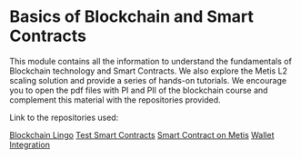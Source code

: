 # Basics of Blockchain and Smart Contracts

This module contains all the information to understand the fundamentals of Blockchain technology and Smart Contracts. We also explore the Metis L2 scaling solution and provide a series of hands-on tutorials. We encourage you to open the pdf files with PI and PII of the blockchain course and complement this material with the repositories provided.

Link to the repositories used:

[Blockchain Lingo](https://github.com/vmmunoza/Blockchain-Lingo)
[Test Smart Contracts](https://github.com/vmmunoza/Test-Contracts)
[Smart Contract on Metis](https://github.com/vmmunoza/Hardhat-Template-for-Metis-L2)
[Wallet Integration](https://github.com/vmmunoza/React-and-Metamask-with-Web3.js)

